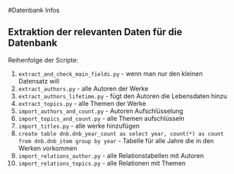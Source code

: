 #Datenbank Infos

## Extraktion der relevanten Daten für die Datenbank

Reihenfolge der Scripte:

1. `extract_and_check_main_fields.py` - wenn man nur den kleinen Datensatz will
2. `extract_authors.py` - alle Autoren der Werke 
3. `extract_authors_lifetime.py` - fügt den Autoren die Lebensdaten hinzu 
4. `extract_topics.py` - alle Themen der Werke 
5. `import_authors_and_count.py` - Autoren Aufschlüsselung
6. `import_topics_and_count.py` - alle Themen aufschlüsseln
7. `import_titles.py` - alle werke hinzufügen
8. `create table dnb.dnb_year_count as select year, count(*) as count from dnb.dnb_item group by year` - Tabelle für alle Jahre die in den Werken vorkommen
9. `import_relations_author.py` - alle Relationstabellen mit Autoren
10. `import_relations_topics.py` - alle Relationen mit Themen